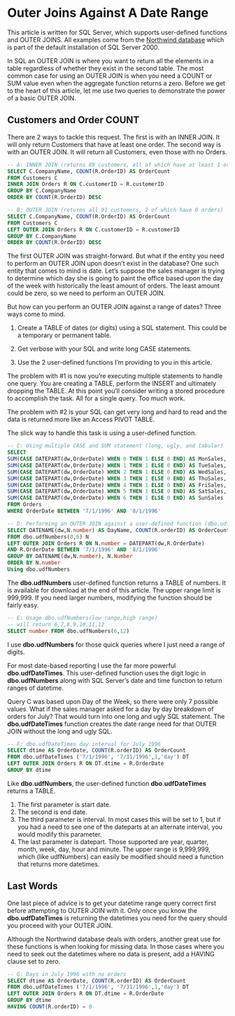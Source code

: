 # Outer Joins Against A Date Range

This article is written for SQL Server, which supports user-defined functions and OUTER JOINS.  All examples come from the [Northwind database](https://www.microsoft.com/en-us/download/details.aspx?id=23654) which is part of the default installation of SQL Server 2000.

In SQL an OUTER JOIN is where you want to return all the elements in a table regardless of whether they exist in the second table.  The most common case for using an OUTER JOIN is when you need a COUNT or SUM value even when the aggregate function returns a zero.  Before we get to the heart of this article, let me use two queries to demonstrate the power of a basic OUTER JOIN.

## Customers and Order COUNT

There are 2 ways to tackle this request.  The first is with an INNER JOIN. It will only return Customers that have at least one order.  The second way is with an OUTER JOIN. It will return all Customers, even those with no Orders.

```sql
-- A: INNER JOIN (returns 89 customers, all of which have at least 1 order) 
SELECT C.CompanyName, COUNT(R.OrderID) AS OrderCount 
FROM Customers C
INNER JOIN Orders R ON C.customerID = R.customerID
GROUP BY C.CompanyName
ORDER BY COUNT(R.OrderID) DESC 

-- B: OUTER JOIN (returns all 91 customers, 2 of which have 0 orders) 
SELECT C.CompanyName, COUNT(R.OrderID) AS OrderCount
FROM Customers C
LEFT OUTER JOIN Orders R ON C.customerID = R.customerID 
GROUP BY C.CompanyName
ORDER BY COUNT(R.OrderID) DESC
```

The first OUTER JOIN was straight-forward. But what if the entity you need to perform an OUTER JOIN upon doesn’t exist in the database? One such entity that comes to mind is date. Let’s suppose the sales manager is trying to determine which day she is going to paint the office based upon the day of the week with historically the least amount of orders. The least amount could be zero, so we need to perform an OUTER JOIN. 

But how can you perform an OUTER JOIN against a range of dates? Three ways come to mind.

1. Create a TABLE of dates (or digits) using a SQL statement. This could be a temporary or permanent table.

2. Get verbose with your SQL and write long CASE statements.

3. Use the 2 user-defined functions I’m providing to you in this article.

The problem with #1 is now you’re executing multiple statements to handle one query. You are creating a TABLE, perform the INSERT and ultimately dropping the TABLE. At this point you’ll consider writing a stored procedure to accomplish the task. All for a single query. Too much work. 

The problem with #2 is your SQL can get very long and hard to read and the data is returned more like an Access PIVOT TABLE.

The slick way to handle this task is using a user-defined function.

```sql
-- C: Using multiple CASE and SUM statement (long, ugly, and tabular) 
SELECT 
SUM(CASE DATEPART(dw,OrderDate) WHEN 0 THEN 1 ELSE 0 END) AS MonSales, 
SUM(CASE DATEPART(dw,OrderDate) WHEN 1 THEN 1 ELSE 0 END) AS TueSales, 
SUM(CASE DATEPART(dw,OrderDate) WHEN 2 THEN 1 ELSE 0 END) AS WedSales, 
SUM(CASE DATEPART(dw,OrderDate) WHEN 3 THEN 1 ELSE 0 END) AS ThuSales, 
SUM(CASE DATEPART(dw,OrderDate) WHEN 4 THEN 1 ELSE 0 END) AS FriSales, 
SUM(CASE DATEPART(dw,OrderDate) WHEN 5 THEN 1 ELSE 0 END) AS SatSales, 
SUM(CASE DATEPART(dw,OrderDate) WHEN 6 THEN 1 ELSE 0 END) AS SunSales 
FROM Orders
WHERE OrderDate BETWEEN '7/1/1996' AND '8/1/1996' 

-- D: Performing an OUTER JOIN against a user-defined function (dbo.udfNumbers) 
SELECT DATENAME(dw,N.number) AS DayName, COUNT(R.orderID) AS OrderCount 
FROM dbo.udfNumbers(0,6) N
LEFT OUTER JOIN Orders R ON N.number = DATEPART(dw,R.OrderDate)
AND R.OrderDate BETWEEN '7/1/1996' AND '8/1/1996' 
GROUP BY DATENAME(dw,N.number), N.Number
ORDER BY N.number
Using dbo.udfNumbers
```

The **dbo.udfNumbers** user-defined function returns a TABLE of numbers. It is available for download at the end of this article. The upper range limit is 999,999. If you need larger numbers, modifying the function should be fairly easy.

```sql
-- E: Usage dbo.udfNumbers(low range,high range) 
-- will return 6,7,8,9,10,11,12
SELECT number FROM dbo.udfNumbers(6,12)
```

I use **dbo.udfNumbers** for those quick queries where I just need a range of digits. 

For most date-based reporting I use the far more powerful **dbo.udfDateTimes**. This user-defined function uses the digit logic in **dbo.udfNumbers** along with SQL Server’s date and time function to return ranges of datetime. 

Query C was based upon Day of the Week, so there were only 7 possible values. What if the sales manager asked for a day by day breakdown of orders for July? That would turn into one long and ugly SQL statement. The **dbo.udfDateTimes** function creates the date range need for that OUTER JOIN without the long and ugly SQL.

```sql
-- F: dbo.udfDateTimes day interval for July 1996 
SELECT dtime AS OrderDate, COUNT(R.orderID) AS OrderCount
FROM dbo.udfDateTimes ('7/1/1996', '7/31/1996',1,'day') DT 
LEFT OUTER JOIN Orders R ON DT.dtime = R.OrderDate
GROUP BY dtime
```

Like **dbo.udfNumbers**, the user-defined function **dbo.udfDateTimes** returns a TABLE. 

1. The first parameter is start date. 
2. The second is end date. 
3. The third parameter is interval. In most cases this will be set to 1, but if you had a need to see one of the dateparts at an alternate interval, you would modify this parameter. 
4. The last parameter is datepart. Those supported are year, quarter, month, week, day, hour and minute. The upper range is 9,999,999, which (like udfNumbers) can easily be modified should need a function that returns more datetimes.

## Last Words

One last piece of advice is to get your datetime range query correct first before attempting to OUTER JOIN with it. Only once you know the **dbo.udfDateTimes** is returning the datetimes you need for the query should you proceed with your OUTER JOIN.

Although the Northwind database deals with orders, another great use for these functions is when looking for missing data. In those cases where you need to seek out the datetimes where no data is present, add a HAVING clause set to zero.

```sql
-- G: Days in July 1996 with no orders 
SELECT dtime AS OrderDate, COUNT(R.orderID) AS OrderCount
FROM dbo.udfDateTimes ('7/1/1996', '7/31/1996',1,'day') DT 
LEFT OUTER JOIN Orders R ON DT.dtime = R.OrderDate
GROUP BY dtime
HAVING COUNT(R.orderID) = 0
```